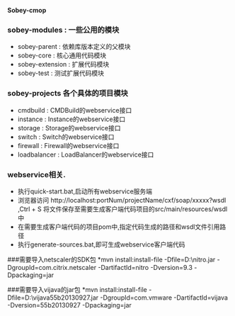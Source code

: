 **Sobey-cmop**

### sobey-modules : 一些公用的模块
* sobey-parent : 依赖库版本定义的父模块
* sobey-core : 核心通用代码模块
* sobey-extension : 扩展代码模块
* sobey-test : 测试扩展代码模块

### sobey-projects 各个具体的项目模块
* cmdbuild : CMDBuild的webservice接口
* instance : Instance的webservice接口
* storage : Storage的webservice接口
* switch : Switch的webservice接口
* firewall : Firewall的webservice接口
* loadbalancer : LoadBalancer的webservice接口

### webservice相关.
* 执行quick-start.bat,启动所有webservice服务端
* 浏览器访问 http://localhost:portNum/projectName/cxf/soap/xxxxx?wsdl ,Ctrl + S 将文件保存至需要生成客户端代码项目的src/main/resources/wsdl中
* 在需要生成客户端代码的项目pom中,指定代码生成的路径和wsdl文件引用路径
* 执行generate-sources.bat,即可生成webservice客户端代码

###需要导入netscaler的SDK包
*mvn install:install-file -Dfile=D:\nitro.jar -DgroupId=com.citrix.netscaler -DartifactId=nitro -Dversion=9.3 -Dpackaging=jar

###需要导入vijava的jar包
*mvn install:install-file -Dfile=D:\vijava55b20130927.jar -DgroupId=com.vmware -DartifactId=vijava -Dversion=55b20130927 -Dpackaging=jar